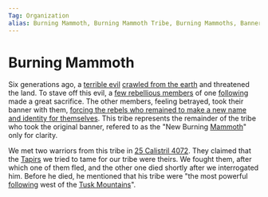 ```yaml
---
Tag: Organization
alias: Burning Mammoth, Burning Mammoth Tribe, Burning Mammoths, Banner of the Burning Mammoth
---
```

# Burning Mammoth
Six generations ago, a [terrible evil](Demon) [crawled from the earth](Great-Quake) and threatened the land. To stave off this evil, a [few rebellious members](Broken-Tusk) of one [following](following) made a great sacrifice. The other members, feeling betrayed, took their banner with them, [forcing the rebels who remained to make a new name and identity for themselves](The-Schism). This tribe represents the remainder of the tribe who took the original banner, refered to as the "New Burning [Mammoth](Mammoth)" only for clarity. 

We met two warriors from this tribe in [25 Calistril 4072](../../Playing-Notes/Session-1.md#25%20Calistril%204072). They claimed that the [Tapirs](Tapir) we tried to tame for our tribe were theirs. We fought them, after which one of them fled, and the other one died shortly after we interrogated him. Before he died, he mentioned that his tribe were "the most powerful [following](following) west of the [Tusk Mountains](Tusk-Mountains)".